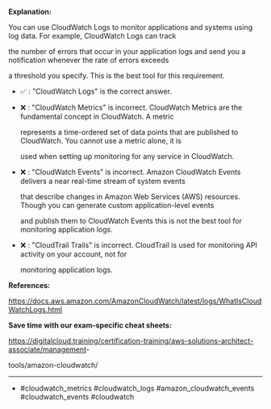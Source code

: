 **Explanation:**

You can use CloudWatch Logs to monitor applications and systems using log data. For example, CloudWatch Logs can track

the number of errors that occur in your application logs and send you a notification whenever the rate of errors exceeds

a threshold you specify. This is the best tool for this requirement.

- ✅ :  "CloudWatch Logs" is the correct answer.

- ❌ :  "CloudWatch Metrics" is incorrect. CloudWatch Metrics are the fundamental concept in CloudWatch. A metric

  represents a time-ordered set of data points that are published to CloudWatch. You cannot use a metric alone, it is

  used when setting up monitoring for any service in CloudWatch.

- ❌ :  "CloudWatch Events" is incorrect. Amazon CloudWatch Events delivers a near real-time stream of system events

  that describe changes in Amazon Web Services (AWS) resources. Though you can generate custom application-level events

  and publish them to CloudWatch Events this is not the best tool for monitoring application logs.

- ❌ :  "CloudTrail Trails" is incorrect. CloudTrail is used for monitoring API activity on your account, not for

  monitoring application logs.

**References:**

<https://docs.aws.amazon.com/AmazonCloudWatch/latest/logs/WhatIsCloudWatchLogs.html>

**Save time with our exam-specific cheat sheets:**

<https://digitalcloud.training/certification-training/aws-solutions-architect-associate/management>-

tools/amazon-cloudwatch/

----

- #cloudwatch_metrics #cloudwatch_logs #amazon_cloudwatch_events #cloudwatch_events #cloudwatch
